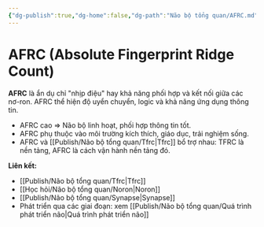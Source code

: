 ```yaml
---
{"dg-publish":true,"dg-home":false,"dg-path":"Não bộ tổng quan/AFRC.md","permalink":"/nao-bo-tong-quan/afrc/","dgPassFrontmatter":true,"noteIcon":"","updated":"2025-01-12T07:24:20.312+07:00"}
---
```


# AFRC (Absolute Fingerprint Ridge Count)

**AFRC** là ẩn dụ chỉ "nhịp điệu" hay khả năng phối hợp và kết nối giữa các nơ-ron. AFRC thể hiện độ uyển chuyển, logic và khả năng ứng dụng thông tin.

- AFRC cao ⇒ Não bộ linh hoạt, phối hợp thông tin tốt.
- AFRC phụ thuộc vào môi trường kích thích, giáo dục, trải nghiệm sống.
- AFRC và [[Publish/Não bộ tổng quan/Tfrc\|Tfrc]] bổ trợ nhau: TFRC là nền tảng, AFRC là cách vận hành nền tảng đó.

**Liên kết:**
- [[Publish/Não bộ tổng quan/Tfrc\|Tfrc]]
- [[Học hỏi/Não bộ tổng quan/Noron\|Noron]]
- [[Publish/Não bộ tổng quan/Synapse\|Synapse]]
- Phát triển qua các giai đoạn: xem [[Publish/Não bộ tổng quan/Quá trình phát triển não\|Quá trình phát triển não]]